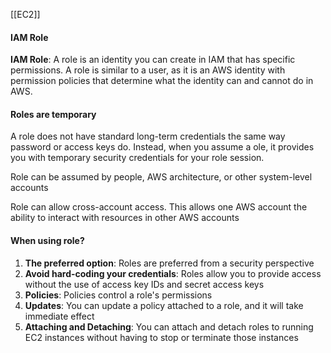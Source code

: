 [[EC2]]
#### IAM Role

**IAM Role**: A role is an identity you can create in IAM that has specific permissions. A role is similar to a user, as it is an AWS identity with permission policies that determine what the identity can and cannot do in AWS.

#### Roles are temporary

A role does not have standard long-term credentials the same way password or access keys do. Instead, when you assume a ole, it provides you with temporary security credentials for your role session.

Role can be assumed by people, AWS architecture, or other system-level accounts

Role can allow cross-account access. This allows one AWS account the ability to interact with resources in other AWS accounts

#### When using role?

1. **The preferred option**: Roles are preferred from a security perspective
2. **Avoid hard-coding your credentials**: Roles allow you to provide access without the use of access key IDs and secret access keys
3. **Policies**: Policies control a role's permissions
4. **Updates**: You can update a policy attached to a role, and it will take immediate effect
5. **Attaching and Detaching**: You can attach and detach roles to running EC2 instances without having to stop or terminate those instances